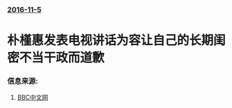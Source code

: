 ### [2016-11-5](/zh/news/2016/11/5/index.md)

##### 
# 朴槿惠发表电视讲话为容让自己的长期闺密不当干政而道歉 




### 信息来源:

1. [BBC中文网](http://www.bbc.com/zhongwen/simp/world/2016/11/161104_sk_park_not_cult_member)
